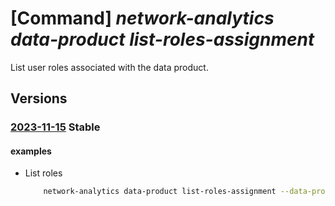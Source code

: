 # [Command] _network-analytics data-product list-roles-assignment_

List user roles associated with the data product.

## Versions

### [2023-11-15](/Resources/mgmt-plane/L3N1YnNjcmlwdGlvbnMve30vcmVzb3VyY2Vncm91cHMve30vcHJvdmlkZXJzL21pY3Jvc29mdC5uZXR3b3JrYW5hbHl0aWNzL2RhdGFwcm9kdWN0cy97fS9saXN0cm9sZXNhc3NpZ25tZW50cw==/2023-11-15.xml) **Stable**

<!-- mgmt-plane /subscriptions/{}/resourcegroups/{}/providers/microsoft.networkanalytics/dataproducts/{}/listrolesassignments 2023-11-15 -->

#### examples

- List roles
    ```bash
        network-analytics data-product list-roles-assignment --data-product-name <dpname> --resource-group <rg>
    ```
